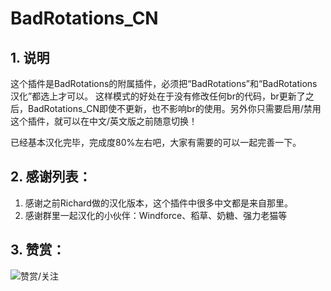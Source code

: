 # BadRotations_CN

## 1. 说明

这个插件是BadRotations的附属插件，必须把“BadRotations”和“BadRotations汉化”都选上才可以。
这样模式的好处在于没有修改任何br的代码，br更新了之后，BadRotations_CN即使不更新，也不影响br的使用。另外你只需要启用/禁用这个插件，就可以在中文/英文版之前随意切换！

已经基本汉化完毕，完成度80%左右吧，大家有需要的可以一起完善一下。

## 2. 感谢列表：

1. 感谢之前Richard做的汉化版本，这个插件中很多中文都是来自那里。
2. 感谢群里一起汉化的小伙伴：Windforce、稻草、奶糖、强力老猫等


## 3. 赞赏：


![赞赏/关注](http://wowdata.top/static/img/my_info.png)
